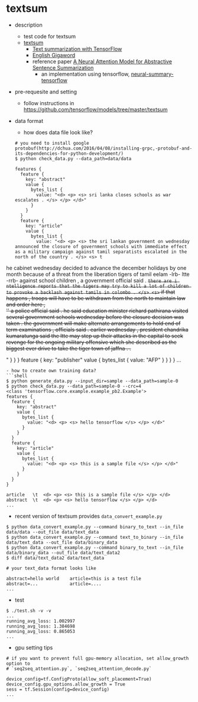 # textsum

- description
  - test code for textsum
  - [textsum](https://github.com/tensorflow/models/tree/master/textsum)
    - [Text summarization with TensorFlow](https://research.googleblog.com/2016/08/text-summarization-with-tensorflow.html)
	- [English Gigaword](https://catalog.ldc.upenn.edu/LDC2012T21)
    - reference paper [A Neural Attention Model for Abstractive Sentence Summarization](https://arxiv.org/abs/1509.00685)
      - an implementation using tensorflow, [neural-summary-tensorflow](https://github.com/carpedm20/neural-summary-tensorflow)
  
- pre-requesite and setting
  - follow instructions in https://github.com/tensorflow/models/tree/master/textsum

- data format
  - how does data file look like?
  ```shell
  # you need to install google protobuf(http://dchua.com/2016/04/08/installing-grpc,-protobuf-and-its-dependencies-for-python-development/)
  $ python check_data.py --data_path=data/data

  features {
    feature {
      key: "abstract"
      value {
        bytes_list {
          value: "<d> <p> <s> sri lanka closes schools as war escalates . </s> </p> </d>"
        }
      }
    }
    feature {
      key: "article"
      value {
        bytes_list {
          value: "<d> <p> <s> the sri lankan government on wednesday announced the closure of government schools with immediate effect as a military campaign against tamil separatists escalated in the north of the country . </s> <s> t
he cabinet wednesday decided to advance the december holidays by one month because of a threat from the liberation tigers of tamil eelam -lrb- ltte -rrb- against school children , a government official said . </s> <s> `` there are i
ntelligence reports that the tigers may try to kill a lot of children to provoke a backlash against tamils in colombo . </s> <s> `` if that happens , troops will have to be withdrawn from the north to maintain law and order here , \
'\' a police official said . </s> <s> he said education minister richard pathirana visited several government schools wednesday before the closure decision was taken . </s> <s> the government will make alternate arrangements to hold
 end of term examinations , officials said . </s> <s> earlier wednesday , president chandrika kumaratunga said the ltte may step up their attacks in the capital to seek revenge for the ongoing military offensive which she described
as the biggest ever drive to take the tiger town of jaffna . . </s> </p> </d>"
        }
      }
    }
    feature {
      key: "publisher"
      value {
        bytes_list {
          value: "AFP"
        }
      }
    }
  }
  ...
  ```
  - how to create own training data?
  ```shell
  $ python generate_data.py --input_dir=sample --data_path=sample-0
  $ python check_data.py --data_path=sample-0 --crc=4
  <class 'tensorflow.core.example.example_pb2.Example'>
  features {
    feature {
      key: "abstract"
      value {
        bytes_list {
          value: "<d> <p> <s> hello tensorflow </s> </p> </d>"
        }
      }
    }
    feature {
      key: "article"
      value {
        bytes_list {
          value: "<d> <p> <s> this is a sample file </s> </p> </d>"
        }
      }
    }
  }

  article   \t  <d> <p> <s> this is a sample file </s> </p> </d>
  abstract  \t  <d> <p> <s> hello tensorflow </s> </p> </d>
  ...
  ```
  - recent version of textsum provides `data_convert_example.py`
  ```
  $ python data_convert_example.py --command binary_to_text --in_file data/data --out_file data/text_data
  $ python data_convert_example.py --command text_to_binary --in_file data/text_data --out_file data/binary_data
  $ python data_convert_example.py --command binary_to_text --in_file data/binary_data --out_file data/text_data2
  $ diff data/text_data2 data/text_data
  
  # your text_data format looks like 
  
  abstract=hello world    article=this is a test file
  abstract=...            article=....
  ...
  ```

- test
```shell
$ ./test.sh -v -v
...
running_avg_loss: 1.002997
running_avg_loss: 1.384698
running_avg_loss: 0.865053
...
```

- gpu setting tips
```
# if you want to prevent full gpu-memory allocation, set allow_growth option to 
# `seq2seq_attention.py`, `seq2seq_attention_decode.py`

device_config=tf.ConfigProto(allow_soft_placement=True)
device_config.gpu_options.allow_growth = True
sess = tf.Session(config=device_config)
...
```
